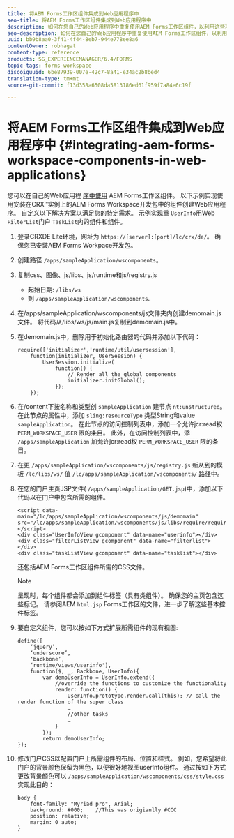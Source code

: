```yaml
---
title: 将AEM Forms工作区组件集成到Web应用程序中
seo-title: 将AEM Forms工作区组件集成到Web应用程序中
description: 如何在您自己的Web应用程序中重复使用AEM Forms工作区组件，以利用这些功能并提供紧密集成。
seo-description: 如何在您自己的Web应用程序中重复使用AEM Forms工作区组件，以利用这些功能并提供紧密集成。
uuid: bb9b8aa0-3f41-4f44-8eb7-944e778ee8a6
contentOwner: robhagat
content-type: reference
products: SG_EXPERIENCEMANAGER/6.4/FORMS
topic-tags: forms-workspace
discoiquuid: 6be87939-007e-42c7-8a41-e34ac2b8bed4
translation-type: tm+mt
source-git-commit: f13d358a6508da5813186ed61f959f7a84e6c19f

---
```



# 将AEM Forms工作区组件集成到Web应用程序中 {#integrating-aem-forms-workspace-components-in-web-applications}

您可以在自己的Web应用程 [序中使用](/help/forms/using/description-reusable-components.md) AEM Forms工作区组件。 以下示例实现使用安装在CRX™实例上的AEM Forms Workspace开发包中的组件创建Web应用程序。 自定义以下解决方案以满足您的特定需求。 示例实现重 `UserInfo`用Web `FilterList`门户 `TaskList`内的组件和组件。

1. 登录CRXDE Lite环境，网址为 `https://[server]:[port]/lc/crx/de/`。 确保您已安装AEM Forms Workpace开发包。
1. 创建路径 `/apps/sampleApplication/wscomponents`。
1. 复制css、图像、js/libs、js/runtime和js/registry.js

   * 起始日期: `/libs/ws`
   * 到 `/apps/sampleApplication/wscomponents`.

1. 在/apps/sampleApplication/wscomponents/js文件夹内创建demomain.js文件。 将代码从/libs/ws/js/main.js复制到demomain.js中。
1. 在demomain.js中，删除用于初始化路由器的代码并添加以下代码：

   ```
   require(['initializer','runtime/util/usersession'], 
       function(initializer, UserSession) { 
           UserSession.initialize( 
               function() { 
                   // Render all the global components
                   initializer.initGlobal();  
               }); 
       });
   ```

1. 在/content下按名称和类型创 `sampleApplication` 建节点 `nt:unstructured`。 在此节点的属性中，添加 `sling:resourceType` 类型String和value `sampleApplication`。 在此节点的访问控制列表中，添加一个允许jcr:read权 `PERM_WORKSPACE_USER` 限的条目。 此外，在访问控制列表中，添 `/apps/sampleApplication` 加允许jcr:read权 `PERM_WORKSPACE_USER` 限的条目。
1. 在更 `/apps/sampleApplication/wscomponents/js/registry.js` 新从到的模板 `/lc/libs/ws/` 值 `/lc/apps/sampleApplication/wscomponents/` 路径中。
1. 在您的门户主页JSP文件( `/apps/sampleApplication/GET.jsp`)中，添加以下代码以在门户中包含所需的组件。

   ```as3
   <script data-main="/lc/apps/sampleApplication/wscomponents/js/demomain" src="/lc/apps/sampleApplication/wscomponents/js/libs/require/require.js"></script>
   <div class="UserInfoView gcomponent" data-name="userinfo"></div> 
   <div class="filterListView gcomponent" data-name="filterlist"></div> 
   <div class="taskListView gcomponent" data-name="tasklist"></div> 
   ```

   还包括AEM Forms工作区组件所需的CSS文件。

   >[!NOTE]
   >
   >呈现时，每个组件都会添加到组件标签（具有类组件）。 确保您的主页包含这些标记。 请参阅AEM `html.jsp` Forms工作区的文件，进一步了解这些基本控件标签。

1. 要自定义组件，您可以按如下方式扩展所需组件的现有视图:

   ```as3
   define([ 
       ‘jquery’, 
       ‘underscore’, 
       ‘backbone’, 
       ‘runtime/views/userinfo'],
       function($, _, Backbone, UserInfo){ 
           var demoUserInfo = UserInfo.extend({ 
               //override the functions to customize the functionality 
               render: function() { 
                   UserInfo.prototype.render.call(this); // call the render function of the super class 
                   … 
                   //other tasks 
                   … 
               } 
           }); 
           return demoUserInfo; 
   });
   ```

1. 修改门户CSS以配置门户上所需组件的布局、位置和样式。 例如，您希望将此门户的背景颜色保留为黑色，以便很好地视图userInfo组件。 通过按如下方式更改背景颜色可以 `/apps/sampleApplication/wscomponents/css/style.css` 实现此目的：

   ```as3
   body {
       font-family: "Myriad pro", Arial;
       background: #000;    //This was origianlly #CCC    
       position: relative;
       margin: 0 auto;
   }
   ```
